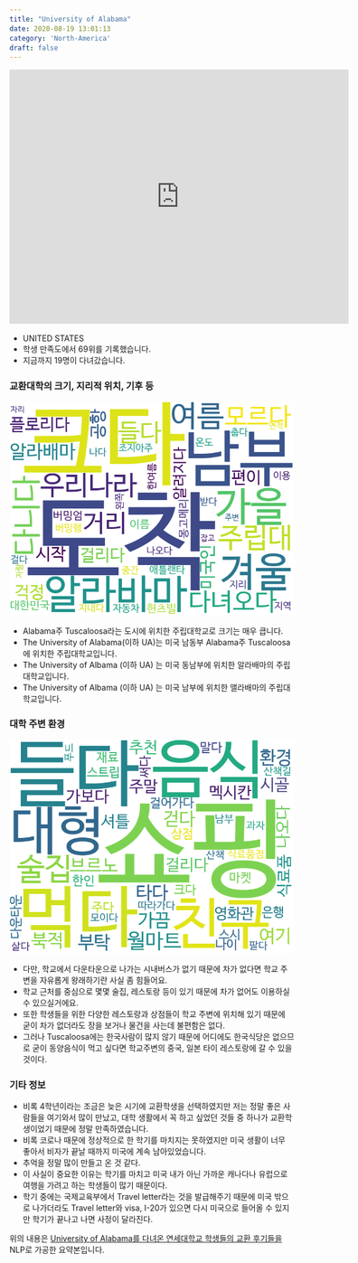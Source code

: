 ```yaml
---
title: "University of Alabama"
date: 2020-08-19 13:01:13
category: 'North-America'
draft: false
---
```


<iframe
width="600"
height="450"
frameborder="0" style="border:0"
src="https://www.google.com/maps/embed/v1/place?key=AIzaSyC9e1AME-pVmWC4hBpFdu5S4dKzyepa3HQ&q=University+of+Alabama&center=33.2140233,-87.5391418&zoom=14" allowfullscreen>
</iframe>

* UNITED STATES
* 학생 만족도에서 69위를 기록했습니다.
* 지금까지 19명이 다녀갔습니다. 

### 교환대학의 크기, 지리적 위치, 기후 등

![gen_info-WordCloud](../univ_wordclouds_okt/gen_info/US000185_gen_info_okt.png)

* Alabama주 Tuscaloosa라는 도시에 위치한 주립대학교로 크기는 매우 큽니다.
* The University of Alabama(이하 UA)는 미국 남동부 Alabama주 Tuscaloosa에 위치한 주립대학교입니다.
* The University of Albama (이하 UA) 는 미국 동남부에 위치한 알라배마의 주립대학교입니다.
* The University of Albama (이하 UA) 는 미국 남부에 위치한 앨라배마의 주립대학교입니다.


### 대학 주변 환경

![env_info-WordCloud](../univ_wordclouds_okt/env_info/US000185_env_info_okt.png)

* 다만, 학교에서 다운타운으로 나가는 시내버스가 없기 때문에 차가 없다면 학교 주변을 자유롭게 왕래하기란 사실 좀 힘들어요.
* 학교 근처를 중심으로 몇몇 술집, 레스토랑 등이 있기 때문에 차가 없어도 이용하실 수 있으실거에요.
* 또한 학생들을 위한 다양한 레스토랑과 상점들이 학교 주변에 위치해 있기 때문에 굳이 차가 없더라도 장을 보거나 물건을 사는데 불편함은 없다.
* 그러나 Tuscaloosa에는 한국사람이 많지 않기 때문에 어디에도 한국식당은 없으므로 굳이 동양음식이 먹고 싶다면 학교주변의 중국, 일본 타이 레스토랑에 갈 수 있을 것이다.


### 기타 정보

* 비록 4학년이라는 조금은 늦은 시기에 교환학생을 선택하였지만 저는 정말 좋은 사람들을 여기와서 많이 만났고, 대학 생활에서 꼭 하고 싶었던 것들 중 하나가 교환학생이었기 때문에 정말 만족하였습니다.
* 비록 코로나 때문에 정상적으로 한 학기를 마치지는 못하였지만 미국 생활이 너무 좋아서 비자가 끝날 때까지 미국에 계속 남아있었습니다.
* 추억을 정말 많이 만들고 온 것 같다.
* 이 사실이 중요한 이유는 학기를 마치고 미국 내가 아닌 가까운 캐나다나 유럽으로 여행을 가려고 하는 학생들이 많기 때문이다.
* 학기 중에는 국제교육부에서 Travel letter라는 것을 발급해주기 때문에 미국 밖으로 나가더라도 Travel letter와 visa, I-20가 있으면 다시 미국으로 들어올 수 있지만 학기가 끝나고 나면 사정이 달라진다.


위의 내용은 [University of Alabama를 다녀온 연세대학교 학생들의 교환 후기들을](http://oia.yonsei.ac.kr/partner/expReport.asp?ucode=US000185&bgbn=A) NLP로 가공한 요약본입니다. 

